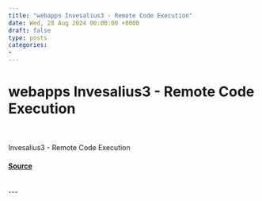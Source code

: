 ```yaml
---
title: "webapps Invesalius3 - Remote Code Execution"
date: Wed, 28 Aug 2024 00:00:00 +0000
draft: false
type: posts
categories: 
- 
---
```

# webapps Invesalius3 - Remote Code Execution

<br/>

<br/>
Invesalius3 - Remote Code Execution

#### [Source](https://www.exploit-db.com/exploits/52076)

<br/>
---
